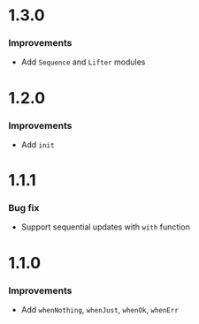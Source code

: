 # 1.3.0

### Improvements

* Add `Sequence` and `Lifter` modules

# 1.2.0

### Improvements

* Add `init`

# 1.1.1

### Bug fix

* Support sequential updates with `with` function

# 1.1.0

### Improvements

* Add `whenNothing`, `whenJust`, `whenOk`, `whenErr`
